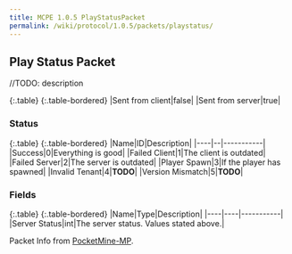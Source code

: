 ```yaml
---
title: MCPE 1.0.5 PlayStatusPacket
permalink: /wiki/protocol/1.0.5/packets/playstatus/
---
```

## Play Status Packet
//TODO: description

{:.table}
{:.table-bordered}
|Sent from client|false|
|Sent from server|true|

### Status

{:.table}
{:.table-bordered}
|Name|ID|Description|
|----|--|-----------|
|Success|0|Everything is good|
|Failed Client|1|The client is outdated|
|Failed Server|2|The server is outdated|
|Player Spawn|3|If the player has spawned|
|Invalid Tenant|4|**TODO**|
|Version Mismatch|5|**TODO**|

### Fields

{:.table}
{:.table-bordered}
|Name|Type|Description|
|----|----|-----------|
|Server Status|int|The server status. Values stated above.|

Packet Info from [PocketMine-MP](https://github.com/pmmp/PocketMine-MP).
